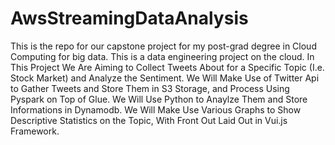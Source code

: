 # AwsStreamingDataAnalysis
This is the repo for our capstone project for my post-grad degree in Cloud Computing for big data. This is a data engineering project on the cloud. 
In This Project We Are Aiming to Collect Tweets About for a Specific Topic (I.e. Stock Market) and Analyze the Sentiment. We Will Make Use of Twitter Api to Gather Tweets and Store Them in S3 Storage, and Process Using Pyspark on Top of Glue. We Will Use Python to Anaylze Them and Store Informations in Dynamodb. We Will Make Use Various Graphs to Show Descriptive Statistics on the Topic, With Front Out Laid Out in Vui.js Framework.
